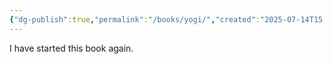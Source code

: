 ```yaml
---
{"dg-publish":true,"permalink":"/books/yogi/","created":"2025-07-14T15:57:58.332+03:00","updated":"2025-07-14T15:59:04.398+03:00"}
---
```



I have started this book again.